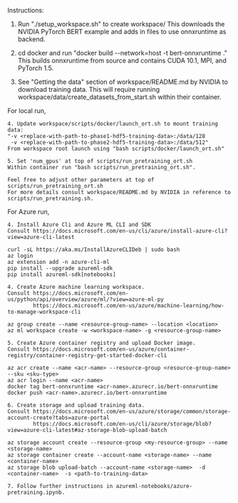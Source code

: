 Instructions:

1. Run "./setup_workspace.sh" to create workspace/
This downloads the NVIDIA PyTorch BERT example and adds in files to use onnxruntime as backend.

2. cd docker and run "docker build --network=host -t bert-onnxruntime ."
This builds onnxruntime from source and contains CUDA 10.1, MPI, and PyTorch 1.5.

3. See "Getting the data" section of workspace/README.md by NVIDIA to download training data.
This will require running workspace/data/create_datasets_from_start.sh within their container.

For local run,

    4. Update workspace/scripts/docker/launch_ort.sh to mount training data:
    "-v <replace-with-path-to-phase1-hdf5-training-data>:/data/128 
     -v <replace-with-path-to-phase2-hdf5-training-data>:/data/512"
    From workspace root launch using "bash scripts/docker/launch_ort.sh"

    5. Set 'num_gpus' at top of scripts/run_pretraining_ort.sh
    Within container run "bash scripts/run_pretraining_ort.sh".

    Feel free to adjust other parameters at top of scripts/run_pretraining_ort.sh
    For more details consult workspace/README.md by NVIDIA in reference to scripts/run_pretraining.sh.

For Azure run,

    4. Install Azure Cli and Azure ML CLI and SDK
    Consult https://docs.microsoft.com/en-us/cli/azure/install-azure-cli?view=azure-cli-latest

    curl -sL https://aka.ms/InstallAzureCLIDeb | sudo bash
    az login
    az extension add -n azure-cli-ml
    pip install --upgrade azureml-sdk
    pip install azureml-sdk[notebooks]

    4. Create Azure machine learning workspace.
    Consult https://docs.microsoft.com/en-us/python/api/overview/azure/ml/?view=azure-ml-py
            https://docs.microsoft.com/en-us/azure/machine-learning/how-to-manage-workspace-cli

    az group create --name <resource-group-name> --location <location>
    az ml workspace create -w <workspace-name> -g <resource-group-name>

    5. Create Azure container registry and upload Docker image.
    Consult https://docs.microsoft.com/en-us/azure/container-registry/container-registry-get-started-docker-cli

    az acr create --name <acr-name> --resource-group <resource-group-name> --sku <sku-type>
    az acr login --name <acr-name>
    docker tag bert-onnxruntime <acr-name>.azurecr.io/bert-onnxruntime
    docker push <acr-name>.azurecr.io/bert-onnxruntime

    6. Create storage and upload training data.
    Consult https://docs.microsoft.com/en-us/azure/storage/common/storage-account-create?tabs=azure-portal
            https://docs.microsoft.com/en-us/cli/azure/storage/blob?view=azure-cli-latest#az-storage-blob-upload-batch

    az storage account create --resource-group <my-resource-group> --name <storage-name>
    az storage container create --account-name <storage-name> --name <container-name>
    az storage blob upload-batch --account-name <storage-name>  -d <container-name>  -s <path-to-training-data>

    7. Follow further instructions in azureml-notebooks/azure-pretraining.ipynb.
    